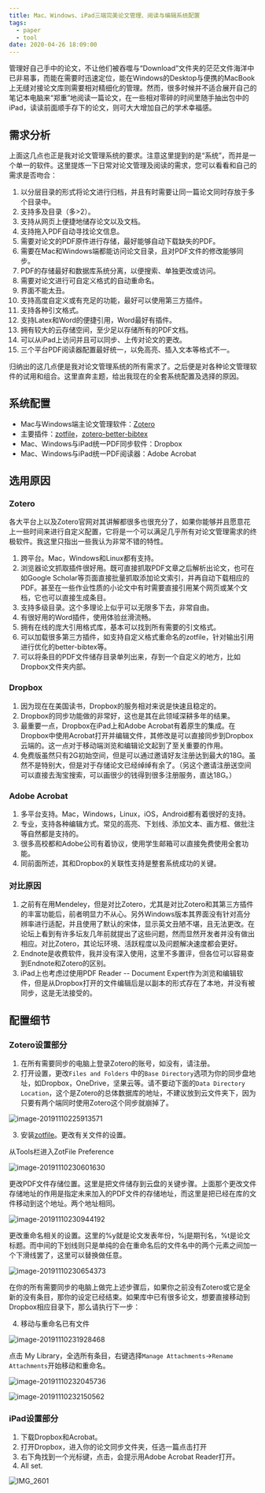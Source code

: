 ```yaml
---
title: Mac、Windows、iPad三端完美论文管理、阅读与编辑系统配置
tags:
  - paper
  - tool
date: 2020-04-26 18:09:00
---
```



管理好自己手中的论文，不让他们被吞噬与“Download”文件夹的茫茫文件海洋中已非易事，而能在需要时迅速定位，能在Windows的Desktop与便携的MacBook上无缝对接论文库则需要相对精细化的管理。然而，很多时候并不适合展开自己的笔记本电脑来“郑重”地阅读一篇论文，在一些相对零碎的时间里随手抽出包中的iPad，读读前面顺手存下的论文，则可大大增加自己的学术幸福感。

## 需求分析

上面这几点也正是我对论文管理系统的要求。注意这里提到的是“系统”，而并是一个单一的软件。这里提炼一下日常对论文管理及阅读的需求，您可以看看和自己的需求是否吻合：

1. 以分层目录的形式将论文进行归档，并且有时需要让同一篇论文同时存放于多个目录中。
2. 支持多及目录（多>2）。
3. 支持从网页上便捷地储存论文以及文档。
4. 支持拖入PDF自动寻找论文信息。
5. 需要对论文的PDF原件进行存储，最好能够自动下载缺失的PDF。
6. 需要在Mac和Windows端都能访问论文目录，且对PDF文件的修改能够同步。
7. PDF的存储最好和数据库系统分离，以便搜索、单独更改或访问。
8. 需要对论文进行可自定义格式的自动重命名。
9. 界面不能太丑。
10. 支持高度自定义或有充足的功能，最好可以使用第三方插件。
11. 支持各种引文格式。
12. 支持Latex和Word的便捷引用，Word最好有插件。
13. 拥有较大的云存储空间，至少足以存储所有的PDF文档。
14. 可以从iPad上访问并且可以同步、上传对论文的更改。
15. 三个平台PDF阅读器配置最好统一，以免高亮、插入文本等格式不一。

归纳出的这几点便是我对论文管理系统的所有需求了。之后便是对各种论文管理软件的试用和组合。这里直奔主题，给出我现在的全套系统配置及选择的原因。

## 系统配置

- Mac与Windows端主论文管理软件：[Zotero](https://www.zotero.org/)
- 主要插件：[zotfile](http://zotfile.com/)，[zotero-better-bibtex](https://github.com/retorquere/zotero-better-bibtex)
- Mac、Windows与iPad统一PDF同步软件：Dropbox
- Mac、Windows与iPad统一PDF阅读器：Adobe Acrobat

## 选用原因 

### Zotero

各大平台上以及Zotero官网对其讲解都很多也很充分了，如果你能够并且愿意花上一些时间来进行自定义配置，它将是一个可以满足几乎所有对论文管理需求的终极软件。我这里只指出一些我认为非常不错的特性。

1. 跨平台。Mac，Windows和Linux都有支持。
2. 浏览器论文抓取插件很好用。既可直接抓取PDF文章之后解析出论文，也可在如Google Scholar等页面直接批量抓取添加论文索引，并再自动下载相应的PDF。甚至在一些作业性质的小论文中有时需要直接引用某个网页或某个文档，它也可以直接生成条目。
3. 支持多级目录。这个多理论上似乎可以无限多下去，非常自由。
4. 有很好用的Word插件，使用体验丝滑流畅。
5. 拥有在线的庞大引用格式库，基本可以找到所有需要的引文格式。
6. 可以加载很多第三方插件，如支持自定义格式重命名的zotfile，针对输出引用进行优化的better-bibtex等。
7. 可以将条目的PDF文件储存目录单列出来，存到一个自定义的地方，比如Dropbox文件夹内部。

### Dropbox

1. 因为现在在美国读书，Dropbox的服务相对来说是快速且稳定的。
2. Dropbox的同步功能做的非常好，这也是其在此领域深耕多年的结果。
3. 最重要一点，Dropbox在iPad上和Adobe Acrobat有着原生的集成。在Dropbox中使用Acrobat打开并编辑文件，其修改是可以直接同步到Dropbox云端的。这一点对于移动端浏览和编辑论文起到了至关重要的作用。
4. 免费版虽然只有2G初始空间，但是可以通过邀请好友注册达到最大的18G。虽然不是特别大，但是对于存储论文已经绰绰有余了。（另这个邀请注册送空间可以直接去淘宝搜索，可以画很少的钱得到很多注册服务，直达18G。）

### Adobe Acrobat

1. 多平台支持。Mac，Windows，Linux，iOS，Android都有着很好的支持。
2. 专业，支持各种编辑方式。常见的高亮、下划线、添加文本、画方框、做批注等自然都是支持的。
3. 很多高校都和Adobe公司有着协议，使用学生邮箱可以直接免费使用全套功能。
4. 同前面所述，其和Dropbox的关联性支持是整套系统成功的关键。

### 对比原因

1. 之前有在用Mendeley，但是对比Zotero，尤其是对比Zotero和其第三方插件的丰富功能后，前者明显力不从心。另外Windows版本其界面没有针对高分辨率进行适配，并且使用了默认的宋体，显示英文丑陋不堪，且无法更改。在论坛上看到有许多坛友几年前就提出了这些问题，然而显然开发者并没有做出相应。对比Zotero，其论坛环境、活跃程度以及问题解决速度都会更好。
2. Endnote是收费软件，我并没有深入使用，这里不多置评，但各位可以容易查到Endnote和Zotero的区别。
3. iPad上也考虑过使用PDF Reader -- Document Expert作为浏览和编辑软件，但是从Dropbox打开的文件编辑后是以副本的形式存在了本地，并没有被同步，这是无法接受的。

## 配置细节

### Zotero设置部分

1. 在所有需要同步的电脑上登录Zotero的账号，如没有，请注册。
2. 打开设置，更改`Files and Folders` 中的`Base Directory`选项为你的同步盘地址，如Dropbox，OneDrive，坚果云等。请不要动下面的`Data Directory Location`，这个是Zotero的总体数据库的地址，不建议放到云文件夹下，因为只要有两个端同时使用Zotero这个同步就崩掉了。

![image-20191110225913571](paper-zotero-dropbox/image-20191110225913571.png)

3. 安装[zotfile](http://zotfile.com/)。更改有关文件的设置。

从Tools栏进入ZotFile Preference

![image-20191110230601630](paper-zotero-dropbox/image-20191110230601630.png)

更改PDF文件存储位置。这里是把文件储存到云盘的关键步骤。上面那个更改文件存储地址的作用是指定未来加入的PDF文件的存储地址，而这里是把已经在库的文件移动到这个地址。两个地址相同。

![image-20191110230944192](paper-zotero-dropbox/image-20191110230944192.png)



更改重命名相关的设置。这里的%y就是论文发表年份，%j是期刊名，%t是论文标题。而中间的下划线则只是单纯的会在重命名后的文件名中的两个元素之间加一个下滑线罢了，这里可以替换做任意。

![image-20191110230654373](paper-zotero-dropbox/image-20191110230654373.png)

在你的所有需要同步的电脑上做完上述步骤后，如果你之前没有Zotero或它是全新的没有条目，那你的设定已经结束。如果库中已有很多论文，想要直接移动到Dropbox相应目录下，那么请执行下一步：

4. 移动与重命名已有文件

![image-20191110231928468](paper-zotero-dropbox/image-20191110231928468.png)

点击 My Library，全选所有条目，右键选择`Manage Attachments`->`Rename Attachments`开始移动和重命名。

![image-20191110232045736](paper-zotero-dropbox/image-20191110232045736.png)

![image-20191110232150562](paper-zotero-dropbox/image-20191110232150562.png)

### iPad设置部分

1. 下载Dropbox和Acrobat。
2. 打开Dropbox，进入你的论文同步文件夹，任选一篇点击打开
3. 右下角找到一个光标键，点击，会提示用Adobe Acrobat Reader打开。
4. All set.

![IMG_2601](paper-zotero-dropbox/IMG_2601.jpg)

